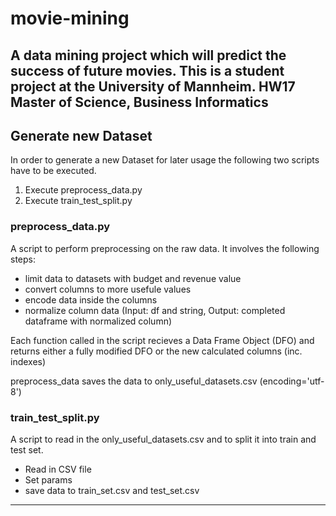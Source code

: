 # movie-mining
A data mining project which will predict the success of future movies. This is a student project at the University of Mannheim. HW17 Master of Science, Business Informatics
---
## Generate new Dataset
In order to generate a new Dataset for later usage the following two scripts have to be executed.

1. Execute preprocess_data.py
2. Execute train_test_split.py

### preprocess_data.py
A script to perform preprocessing on the raw data. It involves the following steps:

+ limit data to datasets with budget and revenue value
+ convert columns to more usefule values
+ encode data inside the columns
+ normalize column data (Input: df and string, Output: completed dataframe with normalized column)

Each function called in the script recieves a Data Frame Object (DFO) and returns either a fully modified DFO or the new calculated columns (inc. indexes)

preprocess_data saves the data to only_useful_datasets.csv (encoding='utf-8')

### train_test_split.py
A script to read in the only_useful_datasets.csv and to split it into train and test set.

+ Read in CSV file
+ Set params
+ save data to train_set.csv and test_set.csv
---
